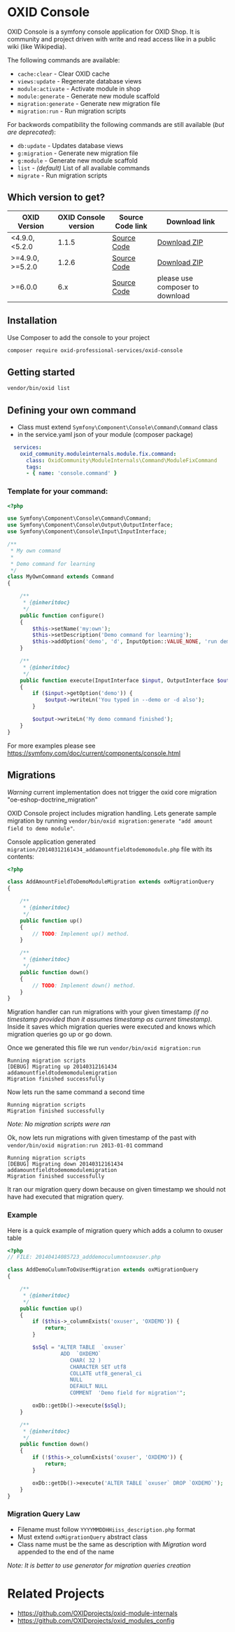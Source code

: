 # OXID Console

OXID Console is a symfony console application for OXID Shop.
It is community and project driven with write and read access like in a public wiki (like Wikipedia).



The following commands are available:

* `cache:clear` - Clear OXID cache
* `views:update` - Regenerate database views
* `module:activate` - Activate module in shop
* `module:generate` - Generate new module scaffold
* `migration:generate` - Generate new migration file
* `migration:run` - Run migration scripts

For backwords compatibility the following commands are still available (*but are deprecated*):
* `db:update` - Updates database views
* `g:migration` - Generate new migration file
* `g:module` - Generate new module scaffold
* `list` - *(default)* List of all available commands
* `migrate` - Run migration scripts

## Which version to get?

| OXID Version      | OXID Console version | Source Code link | Download link |
|-------------------|----------------------|------------------|---------------|
| <4.9.0, <5.2.0    | 1.1.5                | [Source Code](https://github.com/OXIDprojects/oxid-console/tree/3e28bba67649c01156c6e97f1b99aa7538b1a32e) | [Download ZIP](https://github.com/OXIDprojects/oxid-console/archive/v1.1.5.zip) |
| \>=4.9.0, >=5.2.0 | 1.2.6                | [Source Code](https://github.com/OXIDprojects/oxid-console/tree/f7dedca4d831bf5cb52e1b17024f2b70cf789b2c) | [Download ZIP](https://github.com/OXIDprojects/oxid-console/archive/v1.2.6.zip) |
| \>=6.0.0          | 6.x                  | [Source Code](https://github.com/OXIDprojects/oxid-console/)|please use composer to download| 

## Installation
Use Composer to add the console to your project
```bash
composer require oxid-professional-services/oxid-console
```

## Getting started

```bash
vendor/bin/oxid list
```

## Defining your own command
* Class must extend `Symfony\Component\Console\Command\Command` class
* in the service.yaml json of your module (composer package) 
```yaml
  services:
    oxid_community.moduleinternals.module.fix.command:
      class: OxidCommunity\ModuleInternals\Command\ModuleFixCommand
      tags:
      - { name: 'console.command' }
```

### Template for your command:

```php
<?php

use Symfony\Component\Console\Command\Command;
use Symfony\Component\Console\Output\OutputInterface;
use Symfony\Component\Console\Input\InputInterface;

/**
 * My own command
 *
 * Demo command for learning
 */
class MyOwnCommand extends Command
{

    /**
     * {@inheritdoc}
     */
    public function configure()
    {
        $this->setName('my:own');
        $this->setDescription('Demo command for learning');
        $this->addOption('demo', 'd', InputOption::VALUE_NONE, 'run demo');
    }

    /**
     * {@inheritdoc}
     */
    public function execute(InputInterface $input, OutputInterface $output)
    {
        if ($input->getOption('demo')) {
            $output->writeLn('You typed in --demo or -d also');
        }

        $output->writeLn('My demo command finished');
    }
}
```

For more examples please see https://symfony.com/doc/current/components/console.html

## Migrations

*Warning* current implementation does not trigger the oxid core migration "oe-eshop-doctrine_migration"

OXID Console project includes migration handling. Lets generate sample migration by running `vendor/bin/oxid migration:generate "add amount field to demo module"`.

Console application generated `migration/20140312161434_addamountfieldtodemomodule.php` file with its contents:

```php
<?php

class AddAmountFieldToDemoModuleMigration extends oxMigrationQuery
{

    /**
     * {@inheritdoc}
     */
    public function up()
    {
        // TODO: Implement up() method.
    }

    /**
     * {@inheritdoc}
     */
    public function down()
    {
        // TODO: Implement down() method.
    }
}
```

Migration handler can run migrations with your given timestamp *(if no timestamp provided than it assumes timestamp as current timestamp)*. Inside it saves which migration queries were executed and knows which migration queries go up or go down.

Once we generated this file we run `vendor/bin/oxid migration:run`

```
Running migration scripts
[DEBUG] Migrating up 20140312161434 addamountfieldtodemomodulemigration
Migration finished successfully
```

Now lets run the same command a second time

```
Running migration scripts
Migration finished successfully
```

*Note: No migration scripts were ran*

Ok, now lets run migrations with given timestamp of the past with `vendor/bin/oxid migration:run 2013-01-01` command

```
Running migration scripts
[DEBUG] Migrating down 20140312161434 addamountfieldtodemomodulemigration
Migration finished successfully
```

It ran our migration query down because on given timestamp we should not have had executed that migration query.

### Example

Here is a quick example of migration query which adds a column to oxuser table

```php
<?php
// FILE: 20140414085723_adddemoculumntooxuser.php

class AddDemoCulumnToOxUserMigration extends oxMigrationQuery
{

    /**
     * {@inheritdoc}
     */
    public function up()
    {
        if ($this->_columnExists('oxuser', 'OXDEMO')) {
            return;
        }

        $sSql = "ALTER TABLE  `oxuser`
                 ADD  `OXDEMO`
                    CHAR( 32 )
                    CHARACTER SET utf8
                    COLLATE utf8_general_ci
                    NULL
                    DEFAULT NULL
                    COMMENT  'Demo field for migration'";

        oxDb::getDb()->execute($sSql);
    }

    /**
     * {@inheritdoc}
     */
    public function down()
    {
        if (!$this->_columnExists('oxuser', 'OXDEMO')) {
            return;
        }

        oxDb::getDb()->execute('ALTER TABLE `oxuser` DROP `OXDEMO`');
    }
}
```

### Migration Query Law

* Filename must follow `YYYYMMDDHHiiss_description.php` format
* Must extend `oxMigrationQuery` abstract class
* Class name must be the same as description with *Migration* word appended to the end of the name

*Note: It is better to use generator for migration queries creation*


# Related Projects
* https://github.com/OXIDprojects/oxid-module-internals
* https://github.com/OXIDprojects/oxid_modules_config
